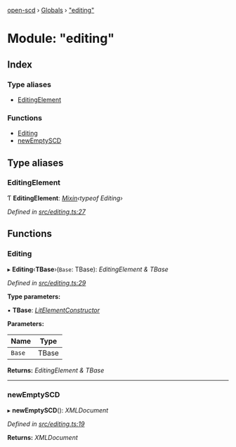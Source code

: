 [open-scd](../README.md) › [Globals](../globals.md) › ["editing"](_editing_.md)

# Module: "editing"

## Index

### Type aliases

* [EditingElement](_editing_.md#editingelement)

### Functions

* [Editing](_editing_.md#editing)
* [newEmptySCD](_editing_.md#newemptyscd)

## Type aliases

###  EditingElement

Ƭ **EditingElement**: *[Mixin](_foundation_.md#mixin)‹typeof Editing›*

*Defined in [src/editing.ts:27](https://github.com/openscd/open-scd/blob/c3ac6a3/src/editing.ts#L27)*

## Functions

###  Editing

▸ **Editing**‹**TBase**›(`Base`: TBase): *EditingElement & TBase*

*Defined in [src/editing.ts:29](https://github.com/openscd/open-scd/blob/c3ac6a3/src/editing.ts#L29)*

**Type parameters:**

▪ **TBase**: *[LitElementConstructor](_foundation_.md#litelementconstructor)*

**Parameters:**

Name | Type |
------ | ------ |
`Base` | TBase |

**Returns:** *EditingElement & TBase*

___

###  newEmptySCD

▸ **newEmptySCD**(): *XMLDocument*

*Defined in [src/editing.ts:19](https://github.com/openscd/open-scd/blob/c3ac6a3/src/editing.ts#L19)*

**Returns:** *XMLDocument*
